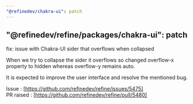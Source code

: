 ```yaml
---
"@refinedev/chakra-ui": patch
---
```


## "@refinedev/refine/packages/chakra-ui": patch

fix: issue with Chakra-UI sider that overflows when collapsed

When we try to collapse the sider it overflows so changed overflow-x property to hidden whereas overflow-y remains auto.

It is expected to improve the user interface and resolve the mentioned bug.

Issue : [https://github.com/refinedev/refine/issues/5475]  
PR raised : [https://github.com/refinedev/refine/pull/5480]
